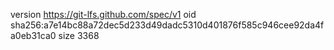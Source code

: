version https://git-lfs.github.com/spec/v1
oid sha256:a7e14bc88a72dec5d233d49dadc5310d401876f585c946cee92da4fa0eb31ca0
size 3368
